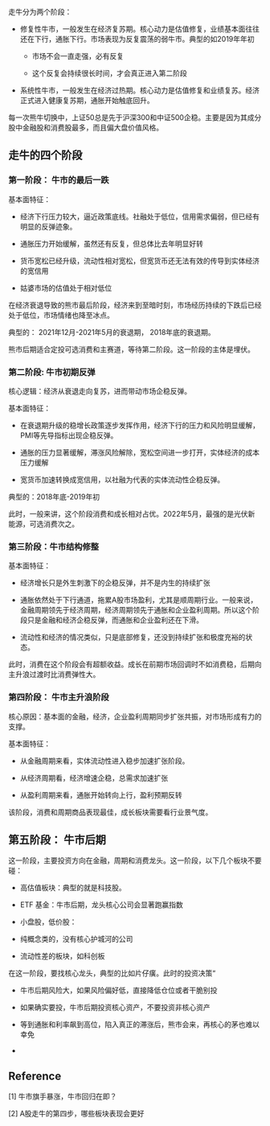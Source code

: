 走牛分为两个阶段：

- 修复性牛市，一般发生在经济复苏期。核心动力是估值修复，业绩基本面往往还在下行，通胀下行。市场表现为反复震荡的弱牛市。典型的如2019年年初
  
  - 市场不会一直走强，必有反复
  
  - 这个反复会持续很长时间，才会真正进入第二阶段

- 系统性牛市，一般发生在经济过热期。核心动力是估值修复和业绩复苏。经济正式进入健康复苏期，通胀开始触底回升。

每一次熊牛切换中，上证50总是先于沪深300和中证500企稳。主要是因为其成分股中金融股和消费股最多，而且偏大盘价值风格。

## 走牛的四个阶段

### 第一阶段： 牛市的最后一跌

基本面特征：

- 经济下行压力较大，逼近政策底线。社融处于低位，信用需求偏弱，但已经有明显的反弹迹象。

- 通胀压力开始缓解，虽然还有反复，但总体比去年明显好转

- 货币宽松已经升级，流动性相对宽松，但宽货币还无法有效的传导到实体经济的宽信用

- 姑婆市场的估值处于相对低位

在经济衰退导致的熊市最后阶段，经济来到至暗时刻，市场经历持续的下跌后已经处于低位，市场情绪也降至冰点。

典型的： 2021年12月-2021年5月的衰退期， 2018年底的衰退期。

熊市后期适合定投可选消费和主赛道，等待第二阶段。这一阶段的主体是埋伏。

### 第二阶段: 牛市初期反弹

核心逻辑：经济从衰退走向复苏，进而带动市场企稳反弹。

基本面特征：

- 在衰退期升级的稳增长政策逐步发挥作用，经济下行的压力和风险明显缓解，PMI等先导指标出现企稳反弹。

- 通胀的压力显著缓解，滞涨风险解除，宽松空间进一步打开，实体经济的成本压力缓解

- 宽货币加速转换成宽信用，以社融为代表的实体流动性企稳反弹。

典型的：2018年底-2019年初

此时，一般来讲，这个阶段消费和成长相对占优。2022年5月，最强的是光伏新能源，可选消费次之。

### 第三阶段：牛市结构修整

基本面特征：

- 经济增长只是外生刺激下的企稳反弹，并不是内生的持续扩张

- 通胀依然处于下行通道，拖累A股市场盈利，尤其是顺周期行业。一般来说，金融周期领先于经济周期，经济周期领先于通胀和企业盈利周期。所以这个阶段只是金融和经济企稳反弹，而通胀和企业盈利还在下滑。

- 流动性和经济的情况类似，只是底部修复，还没到持续扩张和极度充裕的状态。

此时，消费在这个阶段会有超额收益。成长在前期市场回调时不如消费稳，后期向主升浪过渡时比消费弹性大。

### 第四阶段： 牛市主升浪阶段

 核心原因：基本面的金融，经济，企业盈利周期同步扩张共振，对市场形成有力的支撑。

基本面特征：

- 从金融周期来看，实体流动性进入稳步加速扩张阶段。

- 从经济周期看，经济增速企稳，总需求加速扩张

- 从盈利周期来看，通胀开始转向上行，盈利预期反转

该阶段，消费和周期商品表现最佳，成长板块需要看行业景气度。

## 第五阶段： 牛市后期

这一阶段，主要投资方向在金融，周期和消费龙头。这一阶段，以下几个板块不要碰：

- 高估值板块：典型的就是科技股。

- ETF 基金：牛市后期，龙头核心公司会显著跑赢指数

- 小盘股，低价股：

- 纯概念类的，没有核心护城河的公司

- 流动性差的板块，如科创板

在这一阶段，要找核心龙头，典型的比如片仔癀。此时的投资决策“

- 牛市后期风险大，如果风险偏好低，直接降低仓位或者干脆别投

- 如果确实要投，牛市后期投资核心资产，不要投资非核心资产

- 等到通胀和利率飙到高位，陷入真正的滞涨后，熊市会来，再核心的茅也难以幸免

- 

## Reference

[1]  牛市旗手暴涨，牛市回归在即？

[2] A股走牛的第四步，哪些板块表现会更好
